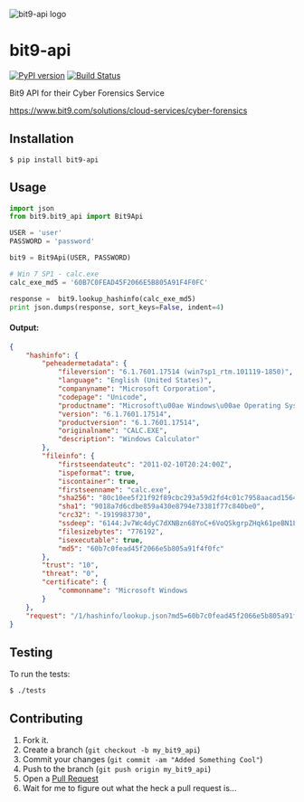 ![bit9-api logo](https://raw.githubusercontent.com/blacktop/bit9-api/master/doc/logo.png)

bit9-api
========
[![PyPI version](https://badge.fury.io/py/bit9-api.svg)](http://badge.fury.io/py/bit9-api) [![Build Status](https://travis-ci.org/blacktop/bit9-api.svg?branch=master)](https://travis-ci.org/blacktop/bit9-api)

Bit9 API for their Cyber Forensics Service

https://www.bit9.com/solutions/cloud-services/cyber-forensics

Installation
-----------

    $ pip install bit9-api


Usage
-----
```python
import json
from bit9.bit9_api import Bit9Api

USER = 'user'
PASSWORD = 'password'

bit9 = Bit9Api(USER, PASSWORD)

# Win 7 SP1 - calc.exe
calc_exe_md5 = '60B7C0FEAD45F2066E5B805A91F4F0FC'

response =  bit9.lookup_hashinfo(calc_exe_md5)
print json.dumps(response, sort_keys=False, indent=4)
```

#### Output:
```json
{
    "hashinfo": {
        "peheadermetadata": {
            "fileversion": "6.1.7601.17514 (win7sp1_rtm.101119-1850)",
            "language": "English (United States)",
            "companyname": "Microsoft Corporation",
            "codepage": "Unicode",
            "productname": "Microsoft\u00ae Windows\u00ae Operating System",
            "version": "6.1.7601.17514",
            "productversion": "6.1.7601.17514",
            "originalname": "CALC.EXE",
            "description": "Windows Calculator"
        },
        "fileinfo": {
            "firstseendateutc": "2011-02-10T20:24:00Z",
            "ispeformat": true,
            "iscontainer": true,
            "firstseenname": "calc.exe",
            "sha256": "80c10ee5f21f92f89cbc293a59d2fd4c01c7958aacad15642558db700943fa22",
            "sha1": "9018a7d6cdbe859a430e8794e73381f77c840be0",
            "crc32": "-1919983730",
            "ssdeep": "6144:Jv7Wc4dyC7dXNBzn68YoC+6VoQSkgrpZHqk61peBN1L+I8pfezYeWHMzyy14pL1k:JvSbJxPRC+XQSxb6Dc7RwIWHeGL7GOK                                     ",
            "filesizebytes": "776192",
            "isexecutable": true,
            "md5": "60b7c0fead45f2066e5b805a91f4f0fc"
        },
        "trust": "10",
        "threat": "0",
        "certificate": {
            "commonname": "Microsoft Windows                                                                                                               "
        }
    },
    "request": "/1/hashinfo/lookup.json?md5=60b7c0fead45f2066e5b805a91f4f0fc&flags=15&tool=pythonapi&data="
}
```

Testing
-------

To run the tests:

    $ ./tests

Contributing
------------

1. Fork it.
2. Create a branch (`git checkout -b my_bit9_api`)
3. Commit your changes (`git commit -am "Added Something Cool"`)
4. Push to the branch (`git push origin my_bit9_api`)
5. Open a [Pull Request](https://github.com/blacktop/bit9-api/pulls)
6. Wait for me to figure out what the heck a pull request is...
